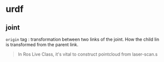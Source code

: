 # urdf

## joint

`origin` tag : transformation between two links of the joint. How the child lin is transformed from the parent link.
> In Ros Live Class, it's vital to construct pointcloud from laser-scan.s